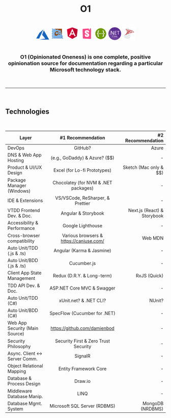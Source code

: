 <h1 align="center"><b>O1</b></h1>

<br>

<div align="center">
  <img src="azure.png" width="45px" /> 
  <img src="chocolatey.png" width="40px" />
  <img src="angular.png" width="45px" />
  <img src="storybook.png" width="40px" />
  <img src="swagger.png" width="40px" />
  <img src="net-core.png" width="40px" />
  <img src="mssql.png" width="41px" />
</div>

<br>

<h3 align="center">O1 (Opinionated Oneness) is one complete, positive opinionation source for documentation regarding a particular Microsoft technology stack.</h3>

<br>

<hr>

<br>

## Technologies

<br>

<div align="center">

| Layer                         | #1 Recommendation             | #2 Recommendation  |
| ------------------------------|:-----------------------------:| ------------------:|
| DevOps                        | GitHub?                       | Azure              |
| DNS & Web App Hosting         | (e.g., GoDaddy) & Azure? ($$) | -                  |
| Product & UI/UX Design | Excel (for Lo-fi Prototypes) | Sketch (Mac only & $$)     |
| Package Manager (Windows)     | Chocolatey (for NVM & .NET packages) | -           |
| IDE & Extensions              | VS/VSCode, ReSharper, & Prettier | -               |
| VTDD Frontend Dev. & Doc.     | Angular & Storybook  | Next.js (React) & Storybook |
| Accessibility & Performance   | Google Lighthouse             | -                  |
| Cross-browser compatibility   | Various browsers & https://caniuse.com/ | Web MDN  |
| Auto Unit/TDD (.js & .ts)     | Angular (Karma & Jasmine)     | -                  |
| Auto Unit/BDD (.js & .ts)     | Cucumber.js                   | -                  |
| Client App State Management   | Redux (D.R.Y. & Long-term)       |  RxJS (Quick)   |
| TDD API Dev. & Doc.           | ASP<span>.</span>NET Core MVC & Swagger | -        |
| Auto Unit/TDD (C#)            | xUnit<span>.</span>net? & .NET CLI?   | NUnit?     |
| Auto Unit/BDD (C#)            | SpecFlow (Cucumber for .NET)  | -                  |
| Web App Security (Main Source)| https://github.com/damienbod  | -                  |
| Security Philosophy           | Security First & Zero Trust Security        | -    |
| Async. Client ↔ Server Comm.  | SignalR                       | -                  |
| Object Relational Mapping     | Entity Framework Core         | -                  |
| Database & Process Design     | Draw<span>.</span>io          | -                  |
| Middleware Database Manip.    | LINQ                          | -                  |
| Database Mgmt. System         | Microsoft SQL Server (RDBMS)  | MongoDB (NRDBMS)   |

</div>